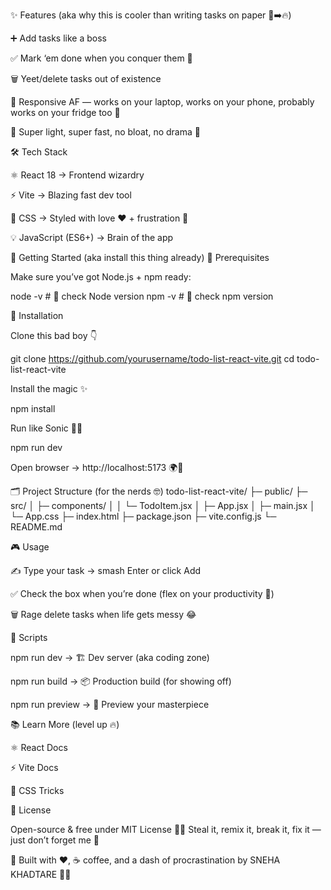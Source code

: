 ✨ Features (aka why this is cooler than writing tasks on paper 📝➡️🔥)

➕ Add tasks like a boss

✅ Mark ‘em done when you conquer them 💪

🗑️ Yeet/delete tasks out of existence

📱 Responsive AF — works on your laptop, works on your phone, probably works on your fridge too 🤖

🎯 Super light, super fast, no bloat, no drama 🚀

🛠️ Tech Stack

⚛️ React 18 → Frontend wizardry

⚡ Vite → Blazing fast dev tool

🎨 CSS → Styled with love ❤️ + frustration 💢

💡 JavaScript (ES6+) → Brain of the app

🏁 Getting Started (aka install this thing already)
🔑 Prerequisites

Make sure you’ve got Node.js + npm ready:

node -v  # 👀 check Node version
npm -v   # 👀 check npm version

🚀 Installation

Clone this bad boy 👇

git clone https://github.com/yourusername/todo-list-react-vite.git
cd todo-list-react-vite


Install the magic ✨

npm install


Run like Sonic 🏃💨

npm run dev


Open browser → http://localhost:5173
 🌍🎉

🗂️ Project Structure (for the nerds 🤓)
todo-list-react-vite/
├─ public/
├─ src/
│  ├─ components/
│  │  └─ TodoItem.jsx
│  ├─ App.jsx
│  ├─ main.jsx
│  └─ App.css
├─ index.html
├─ package.json
├─ vite.config.js
└─ README.md

🎮 Usage

✍️ Type your task → smash Enter or click Add

✅ Check the box when you’re done (flex on your productivity 💪)

🗑️ Rage delete tasks when life gets messy 😂

📜 Scripts

npm run dev → 🏗️ Dev server (aka coding zone)

npm run build → 📦 Production build (for showing off)

npm run preview → 👀 Preview your masterpiece

📚 Learn More (level up 🔥)

⚛️ React Docs

⚡ Vite Docs

🎨 CSS Tricks

🪪 License

Open-source & free under MIT License 👩‍⚖️
Steal it, remix it, break it, fix it — just don’t forget me 🥲

💖 Built with ❤️, ☕ coffee, and a dash of procrastination by SNEHA KHADTARE 🙌😂